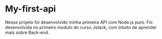 # My-first-api

Nesse projeto foi desenvolvido minha primeira API com Node.js puro. Foi desenvolvida no primeiro modulo do curso Jstack, com intuito de aprender mais sobre Back-end.

